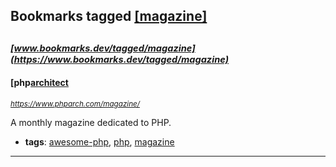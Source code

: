 ## Bookmarks tagged [[magazine]](https://www.bookmarks.dev/search?q=[magazine])

_<sup><sup>[www.bookmarks.dev/tagged/magazine](https://www.bookmarks.dev/tagged/magazine)</sup></sup>_
---
#### [php[architect](https://www.phparch.com/magazine/)
_<sup>https://www.phparch.com/magazine/</sup>_

A monthly magazine dedicated to PHP.
* **tags**: [awesome-php](../tagged/awesome-php.md), [php](../tagged/php.md), [magazine](../tagged/magazine.md)
---
